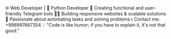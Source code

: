 🌐 Web Developer | 🐍 Python Developer
🤖 Creating functional and user-friendly Telegram bots
👨‍💻 Building responsive websites & scalable solutions
🚀 Passionate about automating tasks and solving problems
📞 Contact me: +998997667354
💡 "Code is like humor; if you have to explain it, it's not that good."
